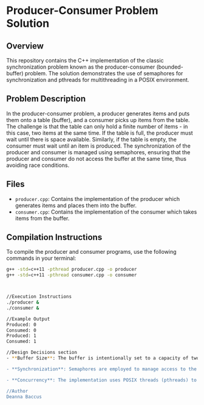 # Producer-Consumer Problem Solution

## Overview

This repository contains the C++ implementation of the classic synchronization problem known as the producer-consumer (bounded-buffer) problem. The solution demonstrates the use of semaphores for synchronization and pthreads for multithreading in a POSIX environment.

## Problem Description

In the producer-consumer problem, a producer generates items and puts them onto a table (buffer), and a consumer picks up items from the table. The challenge is that the table can only hold a finite number of items - in this case, two items at the same time. If the table is full, the producer must wait until there is space available. Similarly, if the table is empty, the consumer must wait until an item is produced. The synchronization of the producer and consumer is managed using semaphores, ensuring that the producer and consumer do not access the buffer at the same time, thus avoiding race conditions.

## Files

- `producer.cpp`: Contains the implementation of the producer which generates items and places them into the buffer.
- `consumer.cpp`: Contains the implementation of the consumer which takes items from the buffer.

## Compilation Instructions

To compile the producer and consumer programs, use the following commands in your terminal:

```sh
g++ -std=c++11 -pthread producer.cpp -o producer
g++ -std=c++11 -pthread consumer.cpp -o consumer



//Execution Instructions
./producer &
./consumer &

//Example Output
Produced: 0
Consumed: 0
Produced: 1
Consumed: 1

//Design Decisions section
- **Buffer Size**: The buffer is intentionally set to a capacity of two items, conforming to the assignment's specifications. This limit is established using a `#define` directive for its simplicity and directness.

- **Synchronization**: Semaphores are employed to manage access to the buffer, ensuring that only one actor (producer or consumer) can modify the buffer at any given time, and to signal when the buffer is full or empty.

- **Concurrency**: The implementation uses POSIX threads (pthreads) to enable the producer and consumer to operate in parallel, ensuring a smooth and efficient workflow.

//Author
Deanna Baccus
